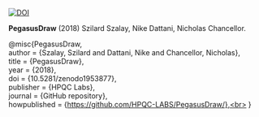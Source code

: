 [![DOI](https://zenodo.org/badge/160449656.svg)](https://zenodo.org/badge/latestdoi/160449656)

**PegasusDraw** (2018) Szilard Szalay, Nike Dattani, Nicholas Chancellor.

@misc{PegasusDraw,<br>
author = {Szalay, Szilard and Dattani, Nike and Chancellor, Nicholas},<br>
title = {PegasusDraw},<br>
year = {2018},<br>
doi = {10.5281/zenodo1953877},<br>
publisher = {HPQC Labs},<br>
journal = {GitHub repository},<br>
howpublished = {https://github.com/HPQC-LABS/PegasusDraw/},<br>
}
